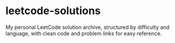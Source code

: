 # leetcode-solutions
My personal LeetCode solution archive, structured by difficulty and language, with clean code and problem links for easy reference.
